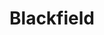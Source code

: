 ---
title: "Blackfield"
summary: "Collaboratory musical group between and . Blackfield temporarily became Geffen-led with Wilson taking a more passive role for \"Blackfield IV\" , with his involvement as a contributor rather than a member. But Wilson resumed a full partnership with Geffen on Blackfield V . Band members are drummer Tomer Z, bassist Seffy Efrati, and keyboardist Eran Mitelman. Former band members include Chris Maitland and Daniel Salomon ."
image: "blackfield.jpg"
apple_music_artist_url: "https://music.apple.com/gb/artist/blackfield/45319653"
---